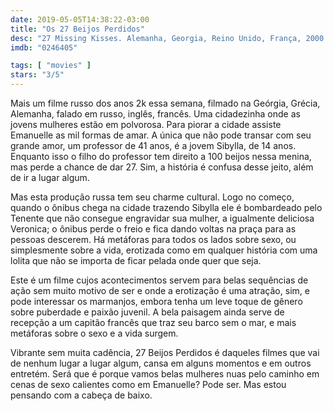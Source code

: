 ```yaml
---
date: 2019-05-05T14:38:22-03:00
title: "Os 27 Beijos Perdidos"
desc: "27 Missing Kisses. Alemanha, Georgia, Reino Unido, França, 2000. Dirigido por Nana Dzhordzhadze, escrito por Dzhordzhadze e Irakli Kvirikadze. Com Nutsa Kukhianidze, Evgeniy Sidikhin, Shalva Iashvili."
imdb: "0246405"

tags: [ "movies" ]
stars: "3/5"
---
```

Mais um filme russo dos anos 2k essa semana, filmado na Geórgia, Grécia, Alemanha, falado em russo, inglês, francês. Uma cidadezinha onde as jovens mulheres estão em polvorosa. Para piorar a cidade assiste Emanuelle as mil formas de amar. A única que não pode transar com seu grande amor, um professor de 41 anos, é a jovem Sibylla, de 14 anos. Enquanto isso o filho do professor tem direito a 100 beijos nessa menina, mas perde a chance de dar 27. Sim, a história é confusa desse jeito, além de ir a lugar algum.

Mas esta produção russa tem seu charme cultural. Logo no começo, quando o ônibus chega na cidade trazendo Sibylla ele é bombardeado pelo Tenente que não consegue engravidar sua mulher, a igualmente deliciosa Veronica; o ônibus perde o freio e fica dando voltas na praça para as pessoas descerem. Há metáforas para todos os lados sobre sexo, ou simplesmente sobre a vida, erotizada como em qualquer história com uma lolita que não se importa de ficar pelada onde quer que seja.

Este é um filme cujos acontecimentos servem para belas sequências de ação sem muito motivo de ser e onde a erotização é uma atração, sim, e pode interessar os marmanjos, embora tenha um leve toque de gênero sobre puberdade e paixão juvenil. A bela paisagem ainda serve de recepção a um capitão francês que traz seu barco sem o mar, e mais metáforas sobre o sexo e a vida surgem.

Vibrante sem muita cadência, 27 Beijos Perdidos é daqueles filmes que vai de nenhum lugar a lugar algum, cansa em alguns momentos e em outros entretém. Será que é porque vamos belas mulheres nuas pelo caminho em cenas de sexo calientes como em Emanuelle? Pode ser. Mas estou pensando com a cabeça de baixo.
